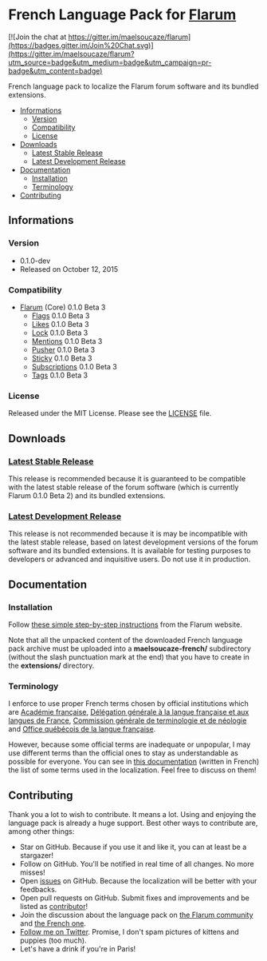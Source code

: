 # French Language Pack for [Flarum](http://flarum.org/)

[![Join the chat at https://gitter.im/maelsoucaze/flarum](https://badges.gitter.im/Join%20Chat.svg)](https://gitter.im/maelsoucaze/flarum?utm_source=badge&utm_medium=badge&utm_campaign=pr-badge&utm_content=badge)

French language pack to localize the Flarum forum software and its bundled extensions.

- [Informations](https://github.com/maelsoucaze/flarum#informations)
	- [Version](https://github.com/maelsoucaze/flarum#version)
	- [Compatibility](https://github.com/maelsoucaze/flarum#compatibility)
	- [License](https://github.com/maelsoucaze/flarum#license)
- [Downloads](https://github.com/maelsoucaze/flarum#downloads)
	- [Latest Stable Release](https://github.com/maelsoucaze/flarum#latest-stable-release)
	- [Latest Development Release](https://github.com/maelsoucaze/flarum#latest-development-release)
- [Documentation](https://github.com/maelsoucaze/flarum#documentation)
  - [Installation](https://github.com/maelsoucaze/flarum#installation)
  - [Terminology](https://github.com/maelsoucaze/flarum#terminology)
- [Contributing](https://github.com/maelsoucaze/flarum#contributing)

## Informations

### Version

- 0.1.0-dev
- Released on October 12, 2015

### Compatibility

- [Flarum](https://github.com/flarum/core) (Core) 0.1.0 Beta 3
	- [Flags](https://github.com/flarum/flags) 0.1.0 Beta 3
	- [Likes](https://github.com/flarum/likes) 0.1.0 Beta 3
	- [Lock](https://github.com/flarum/lock) 0.1.0 Beta 3
	- [Mentions](https://github.com/flarum/mentions) 0.1.0 Beta 3
	- [Pusher](https://github.com/flarum/pusher) 0.1.0 Beta 3
	- [Sticky](https://github.com/flarum/sticky) 0.1.0 Beta 3
	- [Subscriptions](https://github.com/flarum/subscriptions) 0.1.0 Beta 3
	- [Tags](https://github.com/flarum/tags) 0.1.0 Beta 3

### License

Released under the MIT License. Please see the [LICENSE](https://github.com/maelsoucaze/flarum/blob/master/LICENSE) file.

## Downloads

### [Latest Stable Release](https://github.com/maelsoucaze/flarum/releases/tag/0.1.0-dev-build.17)

This release is recommended because it is guaranteed to be compatible with the latest stable release of the forum software (which is currently Flarum 0.1.0 Beta 2) and its bundled extensions.

### [Latest Development Release](https://github.com/maelsoucaze/flarum/archive/master.zip)

This release is not recommended because it is may be incompatible with the latest stable release, based on latest development versions of the forum software and its bundled extensions. It is available for testing purposes to developers or advanced and inquisitive users. Do not use it in production.

## Documentation

### Installation

Follow [these simple step-by-step instructions](http://flarum.org/docs/languages/) from the Flarum website.

Note that all the unpacked content of the downloaded French language pack archive must be uploaded into a **maelsoucaze-french/** subdirectory (without the slash punctuation mark at the end) that you have to create in the **extensions/** directory.

### Terminology

I enforce to use proper French terms chosen by official institutions which are [Académie française](https://fr.wikipedia.org/wiki/Acad%C3%A9mie_fran%C3%A7aise), [Délégation générale à la langue française et aux langues de France](https://fr.wikipedia.org/wiki/D%C3%A9l%C3%A9gation_g%C3%A9n%C3%A9rale_%C3%A0_la_langue_fran%C3%A7aise_et_aux_langues_de_France), [Commission générale de terminologie et de néologie](https://fr.wikipedia.org/wiki/Commission_g%C3%A9n%C3%A9rale_de_terminologie_et_de_n%C3%A9ologie) and [Office québécois de la langue française](https://fr.wikipedia.org/wiki/Office_qu%C3%A9b%C3%A9cois_de_la_langue_fran%C3%A7aise).

However, because some official terms are inadequate or unpopular, I may use different terms than the official ones to stay as understandable as possible for everyone. You can see in [this documentation](https://gist.github.com/maelsoucaze/eef79ce417eff38d1d57) (written in French) the list of some terms used in the localization. Feel free to discuss on them!

## Contributing

Thank you a lot to wish to contribute. It means a lot. Using and enjoying the language pack is already a huge support. Best other ways to contribute are, among other things:

- Star on GitHub. Because if you use it and like it, you can at least be a stargazer!
- Follow on GitHub. You'll be notified in real time of all changes. No more misses!
- Open [issues](https://github.com/maelsoucaze/flarum/issues) on GitHub. Because the localization will be better with your feedbacks.
- Open pull requests on GitHub. Submit fixes and improvements and be listed as [contributor](https://github.com/maelsoucaze/flarum/graphs/contributors)!
- Join the discussion about the language pack on [the Flarum community](http://discuss.flarum.org/d/615-french-language-pack-to-localize-flarum-and-its-extensions) and [the French one](https://flarum.today/fr/d/6-traduction-fran-aise-pour-traduire-flarum-et-ses-extensions).
- [Follow me on Twitter](https://twitter.com/maelsoucaze). Promise, I don't spam pictures of kittens and puppies (too much).
- Let's have a drink if you're in Paris!

